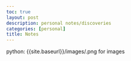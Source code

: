 ```yaml
---
toc: true
layout: post
description: personal notes/discoveries
categories: [personal]
title: Notes
---
```


python: {{site.baseurl}}/images/.png for images

